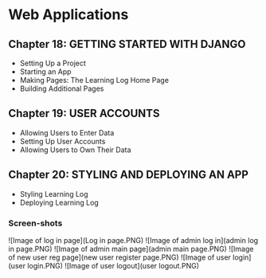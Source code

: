 # Web Applications

## Chapter 18: GETTING STARTED WITH DJANGO
* Setting Up a Project
* Starting an App
* Making Pages: The Learning Log Home Page
* Building Additional Pages

## Chapter 19: USER ACCOUNTS
* Allowing Users to Enter Data
* Setting Up User Accounts
* Allowing Users to Own Their Data

## Chapter 20: STYLING AND DEPLOYING AN APP
* Styling Learning Log
* Deploying Learning Log

### Screen-shots

![Image of log in page](Log in page.PNG)
![Image of admin log in](admin log in page.PNG)
![Image of admin main page](admin main page.PNG)
![Image of new user reg page](new user register page.PNG)
![Image of user login](user login.PNG)
![Image of user logout](user logout.PNG)
